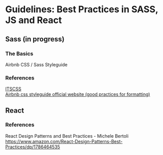 # Guidelines: Best Practices in SASS, JS and React

## Sass (in progress)

### The Basics

Airbnb CSS / Sass Styleguide

### References

[ITSCSS](https://github.com/anthify/itscss)  
[Airbnb css styleguide official website (good practices for formatting)](https://github.com/airbnb/css)  

## React

### References

React Design Patterns and Best Practices - Michele Bertoli
https://www.amazon.com/React-Design-Patterns-Best-Practices/dp/1786464535
